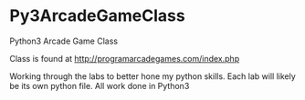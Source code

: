 # Py3ArcadeGameClass
Python3 Arcade Game Class

Class is found at http://programarcadegames.com/index.php

Working through the labs to better hone my python skills.  Each lab will likely be its own python file.  All work done in Python3
